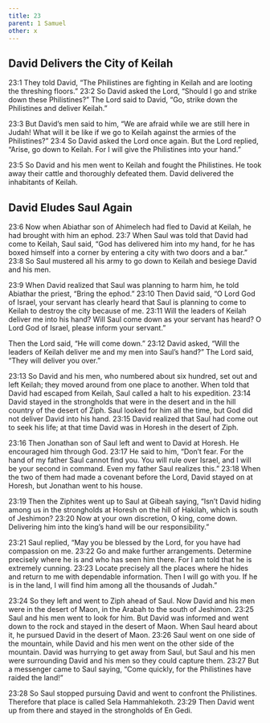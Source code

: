 ```yaml
---
title: 23
parent: 1 Samuel
other: x
---
```



## David Delivers the City of Keilah

<a name="23:1">23:1</a> They told David, “The Philistines are fighting in Keilah and are looting the threshing floors.” <a name="23:2">23:2</a> So David asked the Lord, “Should I go and strike down these Philistines?” The Lord said to David, “Go, strike down the Philistines and deliver Keilah.”

<a name="23:3">23:3</a> But David’s men said to him, “We are afraid while we are still here in Judah! What will it be like if we go to Keilah against the armies of the Philistines?” <a name="23:4">23:4</a> So David asked the Lord once again. But the Lord replied, “Arise, go down to Keilah. For I will give the Philistines into your hand.”

<a name="23:5">23:5</a> So David and his men went to Keilah and fought the Philistines. He took away their cattle and thoroughly defeated them. David delivered the inhabitants of Keilah.

## David Eludes Saul Again

<a name="23:6">23:6</a> Now when Abiathar son of Ahimelech had fled to David at Keilah, he had brought with him an ephod. <a name="23:7">23:7</a> When Saul was told that David had come to Keilah, Saul said, “God has delivered him into my hand, for he has boxed himself into a corner by entering a city with two doors and a bar.” <a name="23:8">23:8</a> So Saul mustered all his army to go down to Keilah and besiege David and his men.

<a name="23:9">23:9</a> When David realized that Saul was planning to harm him, he told Abiathar the priest, “Bring the ephod.” <a name="23:10">23:10</a> Then David said, “O Lord God of Israel, your servant has clearly heard that Saul is planning to come to Keilah to destroy the city because of me. <a name="23:11">23:11</a> Will the leaders of Keilah deliver me into his hand? Will Saul come down as your servant has heard? O Lord God of Israel, please inform your servant.”

Then the Lord said, “He will come down.” <a name="23:12">23:12</a> David asked, “Will the leaders of Keilah deliver me and my men into Saul’s hand?” The Lord said, “They will deliver you over.”

<a name="23:13">23:13</a> So David and his men, who numbered about six hundred, set out and left Keilah; they moved around from one place to another. When told that David had escaped from Keilah, Saul called a halt to his expedition. <a name="23:14">23:14</a> David stayed in the strongholds that were in the desert and in the hill country of the desert of Ziph. Saul looked for him all the time, but God did not deliver David into his hand. <a name="23:15">23:15</a> David realized that Saul had come out to seek his life; at that time David was in Horesh in the desert of Ziph.

<a name="23:16">23:16</a> Then Jonathan son of Saul left and went to David at Horesh. He encouraged him through God. <a name="23:17">23:17</a> He said to him, “Don’t fear. For the hand of my father Saul cannot find you. You will rule over Israel, and I will be your second in command. Even my father Saul realizes this.” <a name="23:18">23:18</a> When the two of them had made a covenant before the Lord, David stayed on at Horesh, but Jonathan went to his house.

<a name="23:19">23:19</a> Then the Ziphites went up to Saul at Gibeah saying, “Isn’t David hiding among us in the strongholds at Horesh on the hill of Hakilah, which is south of Jeshimon? <a name="23:20">23:20</a> Now at your own discretion, O king, come down. Delivering him into the king’s hand will be our responsibility.”

<a name="23:21">23:21</a> Saul replied, “May you be blessed by the Lord, for you have had compassion on me. <a name="23:22">23:22</a> Go and make further arrangements. Determine precisely where he is and who has seen him there. For I am told that he is extremely cunning. <a name="23:23">23:23</a> Locate precisely all the places where he hides and return to me with dependable information. Then I will go with you. If he is in the land, I will find him among all the thousands of Judah.”

<a name="23:24">23:24</a> So they left and went to Ziph ahead of Saul. Now David and his men were in the desert of Maon, in the Arabah to the south of Jeshimon. <a name="23:25">23:25</a> Saul and his men went to look for him. But David was informed and went down to the rock and stayed in the desert of Maon. When Saul heard about it, he pursued David in the desert of Maon. <a name="23:26">23:26</a> Saul went on one side of the mountain, while David and his men went on the other side of the mountain. David was hurrying to get away from Saul, but Saul and his men were surrounding David and his men so they could capture them. <a name="23:27">23:27</a> But a messenger came to Saul saying, “Come quickly, for the Philistines have raided the land!”

<a name="23:28">23:28</a> So Saul stopped pursuing David and went to confront the Philistines. Therefore that place is called Sela Hammahlekoth. <a name="23:29">23:29</a> Then David went up from there and stayed in the strongholds of En Gedi.
